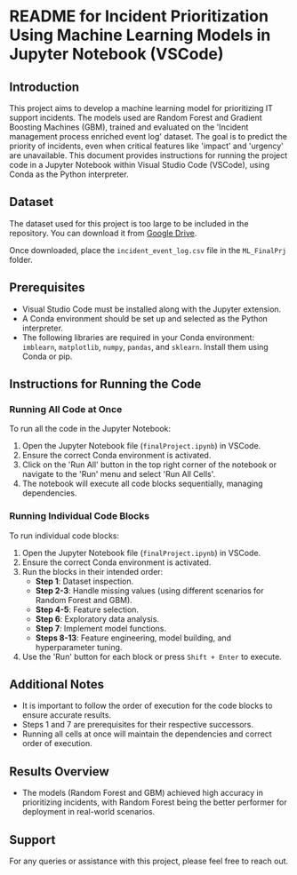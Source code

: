 # README for Incident Prioritization Using Machine Learning Models in Jupyter Notebook (VSCode)

## Introduction
This project aims to develop a machine learning model for prioritizing IT support incidents. The models used are Random Forest and Gradient Boosting Machines (GBM), trained and evaluated on the 'Incident management process enriched event log' dataset. The goal is to predict the priority of incidents, even when critical features like 'impact' and 'urgency' are unavailable. This document provides instructions for running the project code in a Jupyter Notebook within Visual Studio Code (VSCode), using Conda as the Python interpreter.

## Dataset

The dataset used for this project is too large to be included in the repository. You can download it from [Google Drive](https://drive.google.com/file/d/1GbSwxXyRnevFH2WmIk3C0sT6a8x1fFd1/view?usp=sharing).

Once downloaded, place the `incident_event_log.csv` file in the `ML_FinalPrj` folder.


## Prerequisites
- Visual Studio Code must be installed along with the Jupyter extension.
- A Conda environment should be set up and selected as the Python interpreter.
- The following libraries are required in your Conda environment: `imblearn`, `matplotlib`, `numpy`, `pandas`, and `sklearn`. Install them using Conda or pip.

## Instructions for Running the Code

### Running All Code at Once
To run all the code in the Jupyter Notebook:
1. Open the Jupyter Notebook file (`finalProject.ipynb`) in VSCode.
2. Ensure the correct Conda environment is activated.
3. Click on the 'Run All' button in the top right corner of the notebook or navigate to the 'Run' menu and select 'Run All Cells'.
4. The notebook will execute all code blocks sequentially, managing dependencies.

### Running Individual Code Blocks
To run individual code blocks:
1. Open the Jupyter Notebook file (`finalProject.ipynb`) in VSCode.
2. Ensure the correct Conda environment is activated.
3. Run the blocks in their intended order:
    - **Step 1**: Dataset inspection.
    - **Step 2-3**: Handle missing values (using different scenarios for Random Forest and GBM).
    - **Step 4-5**: Feature selection.
    - **Step 6**: Exploratory data analysis.
    - **Step 7**: Implement model functions.
    - **Steps 8-13**: Feature engineering, model building, and hyperparameter tuning.
4. Use the 'Run' button for each block or press `Shift + Enter` to execute.

## Additional Notes
- It is important to follow the order of execution for the code blocks to ensure accurate results.
- Steps 1 and 7 are prerequisites for their respective successors.
- Running all cells at once will maintain the dependencies and correct order of execution.

## Results Overview
- The models (Random Forest and GBM) achieved high accuracy in prioritizing incidents, with Random Forest being the better performer for deployment in real-world scenarios.

## Support
For any queries or assistance with this project, please feel free to reach out.
